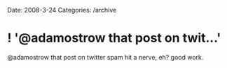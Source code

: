 Date: 2008-3-24
Categories: /archive

# ! '@adamostrow  that post on twit...'

@adamostrow  that post on twitter spam hit a nerve, eh?  good work.
